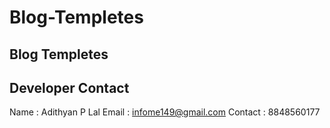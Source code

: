 # Blog-Templetes
Blog Templetes
--------------


 Developer Contact 
------------------------

Name : Adithyan P Lal
Email  : infome149@gmail.com
Contact : 8848560177
